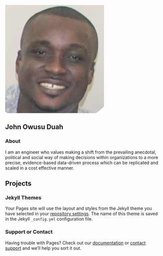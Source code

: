 ![](/images/profile_pic.png)

## John Owusu Duah

### About
I am an engineer who values making a shift from the prevailing anecdotal, political and social way of making decisions within organizations to a more precise, evidence-based data-driven process which can be replicated and scaled in a cost effective manner.

## Projects

### Jekyll Themes

Your Pages site will use the layout and styles from the Jekyll theme you have selected in your [repository settings](https://github.com/johnowusuduah/ds_portfolio/settings). The name of this theme is saved in the Jekyll `_config.yml` configuration file.

### Support or Contact

Having trouble with Pages? Check out our [documentation](https://docs.github.com/categories/github-pages-basics/) or [contact support](https://support.github.com/contact) and we’ll help you sort it out.
